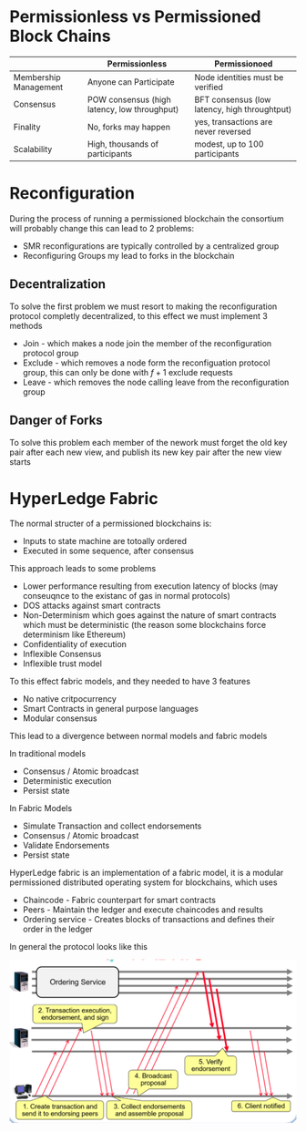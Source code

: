 # Permissionless vs Permissioned Block Chains

| | Permissionless|Permissionoed|
|---|----|----|
| Membership Management| Anyone can Participate | Node identities must be verified|
| Consensus | POW consensus (high latency, low throughput) | BFT consensus (low latency, high throughtput)
| Finality | No, forks may happen | yes, transactions are never reversed|
| Scalability | High, thousands of participants | modest, up to 100 participants|

# Reconfiguration

During the process of running a permissioned blockchain the consortium will probably change this can lead to 2 problems:

- SMR reconfigurations are typically controlled by a centralized group
- Reconfiguring Groups my lead to forks in the blockchain

## Decentralization

To solve the first problem we must resort to making the reconfiguration protocol completly decentralized, to this effect we must implement 3 methods
- Join - which makes a node join the member of the reconfiguration protocol group
- Exclude - which removes a node form the reconfiguation protocol group, this can only be done with $f+1$ exclude requests
- Leave - which removes the node calling leave from the reconfiguration group

## Danger of Forks

To solve this problem each member of the nework must forget the old key pair after each new view, and publish its new key pair after the new view starts


# HyperLedge Fabric

The normal structer of a permissioned blockchains is:
- Inputs to state machine are totoally ordered
- Executed in some sequence, after consensus

This approach leads to some problems
- Lower performance resulting from execution latency of blocks (may conseuqnce to the existanc of gas in normal protocols)
- DOS attacks against smart contracts
- Non-Determinism which goes against the nature of smart contracts which must be deterministic (the reason some blockchains force determinism like Ethereum)
- Confidentiality of execution
- Inflexible Consensus
- Inflexible trust model

To this effect fabric models, and they needed to have 3 features
- No native critpocurrency
- Smart Contracts in general purpose languages
- Modular consensus
  
This lead to a divergence between normal models and fabric models

In traditional models
- Consensus / Atomic broadcast
- Deterministic execution
- Persist state

In Fabric Models
- Simulate Transaction and collect endorsements
- Consensus / Atomic broadcast
- Validate Endorsements
- Persist state

HyperLedge fabric is an implementation of a fabric model, it is a modular permissioned distributed operating system for blockchains, which uses
- Chaincode - Fabric counterpart for smart contracts
- Peers - Maintain the ledger  and execute chaincodes and results
- Ordering service - Creates blocks of transactions and defines their order in the ledger


In general the protocol looks like this

![](Images/HyperLedger.png)